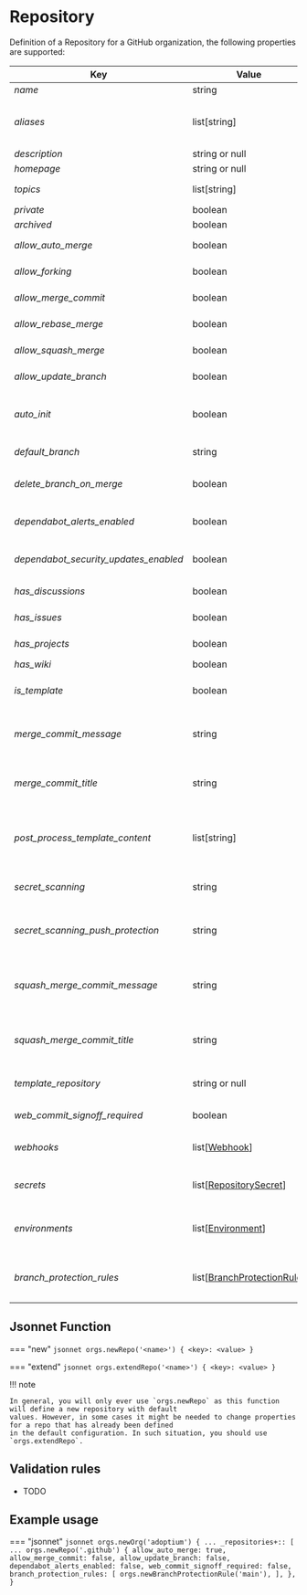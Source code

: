 # Repository

Definition of a Repository for a GitHub organization, the following properties are supported:

| Key                                   | Value                                                     | Description                                                                             | Notes                           |
|---------------------------------------|-----------------------------------------------------------|-----------------------------------------------------------------------------------------|---------------------------------|
| _name_                                | string                                                    | Name of the repository                                                                  |                                 |
| _aliases_                             | list[string]                                              | List of repository alias names, need to add previous name when renaming a repository    |                                 |
| _description_                         | string or null                                            | Project description                                                                     |                                 |
| _homepage_                            | string or null                                            | Link to the homepage                                                                    |                                 |
| _topics_                              | list[string]                                              | The list of topics of this repository.                                                  |                                 |
| _private_                             | boolean                                                   | If the project is private                                                               |                                 |
| _archived_                            | boolean                                                   | If the repo is archived                                                                 |                                 |
| _allow_auto_merge_                    | boolean                                                   | If auto merges are permitted                                                            |                                 |
| _allow_forking_                       | boolean                                                   | If the repo allows private forking                                                      |                                 |
| _allow_merge_commit_                  | boolean                                                   | If merge commits are permitted                                                          |                                 |
| _allow_rebase_merge_                  | boolean                                                   | If rebase merges are permitted                                                          |                                 |
| _allow_squash_merge_                  | boolean                                                   | If squash merges are permitted                                                          |                                 |
| _allow_update_branch_                 | boolean                                                   | If pull requests should suggest updates                                                 |                                 |
| _auto_init_                           | boolean                                                   | If the repository shall be auto-initialized during creation                             | only considered during creation |
| _default_branch_                      | string                                                    | Name of the default branch                                                              |                                 |
| _delete_branch_on_merge_              | boolean                                                   | If branches shall automatically be deleted after a merge                                |                                 |
| _dependabot_alerts_enabled_           | boolean                                                   | If the repo has dependabot alerts enabled                                               |                                 |
| _dependabot_security_updates_enabled_ | boolean                                                   | If the repo has dependabot security updates enabled                                     |                                 |
| _has_discussions_                     | boolean                                                   | If the repo has discussions enabled                                                     |                                 |
| _has_issues_                          | boolean                                                   | If the repo can have issues                                                             |                                 |
| _has_projects_                        | boolean                                                   | If the repo can have projects                                                           |                                 |
| _has_wiki_                            | boolean                                                   | If the repo has a wiki                                                                  |                                 |
| _is_template_                         | boolean                                                   | If the repo is can be used as a template repository                                     |                                 |
| _merge_commit_message_                | string                                                    | Can be PR_BODY, PR_TITLE, or BLANK for a default merge commit message                   |                                 |
| _merge_commit_title_                  | string                                                    | Can be PR_TITLE or MERGE_MESSAGE for a default merge commit title                       |                                 |
| _post_process_template_content_       | list[string]                                              | A list of content paths in a template repository that shall be processed after creation | only considered during creation | 
| _secret_scanning_                     | string                                                    | If secret scanning is "enabled" or "disabled"                                           |                                 |
| _secret_scanning_push_protection_     | string                                                    | If secret scanning push protection is "enabled" or "disabled"                           |                                 |
| _squash_merge_commit_message_         | string                                                    | Can be PR_BODY, COMMIT_MESSAGES, or BLANK for a default squash merge commit message     |                                 |
| _squash_merge_commit_title_           | string                                                    | Can be PR_TITLE or COMMIT_OR_PR_TITLE for a default squash merge commit title           |                                 |
| _template_repository_                 | string or null                                            | The template repository to use when creating the repo                                   | read-only                       |
| _web_commit_signoff_required_         | boolean                                                   | If the repo requires web commit signoff                                                 |                                 |
| _webhooks_                            | list\[[Webhook](webhook.md)\]                             | webhooks defined for this repo, see section above for details                           |                                 |
| _secrets_                             | list\[[RepositorySecret](secret.md)\]                     | secrets defined for this repo, see section below for details                            |                                 |
| _environments_                        | list\[[Environment](environment.md)\]                     | environments defined for this repo, see section below for details                       |                                 |
| _branch_protection_rules_             | list\[[BranchProtectionRule](branch-protection-rule.md)\] | branch protection rules of the repo, see section below for details                      |                                 |

## Jsonnet Function

=== "new"
    ``` jsonnet
    orgs.newRepo('<name>') {
      <key>: <value>
    }
    ```

=== "extend"
    ``` jsonnet
    orgs.extendRepo('<name>') {
      <key>: <value>
    }
    ```

!!! note

    In general, you will only ever use `orgs.newRepo` as this function will define a new repository with default
    values. However, in some cases it might be needed to change properties for a repo that has already been defined 
    in the default configuration. In such situation, you should use `orgs.extendRepo`.

## Validation rules

- TODO

## Example usage

=== "jsonnet"
    ``` jsonnet
    orgs.newOrg('adoptium') {
      ...
      _repositories+:: [
        ...
        orgs.newRepo('.github') {
          allow_auto_merge: true,
          allow_merge_commit: false,
          allow_update_branch: false,
          dependabot_alerts_enabled: false,
          web_commit_signoff_required: false,
          branch_protection_rules: [
            orgs.newBranchProtectionRule('main'),
          ],
        },
    }
    ```
